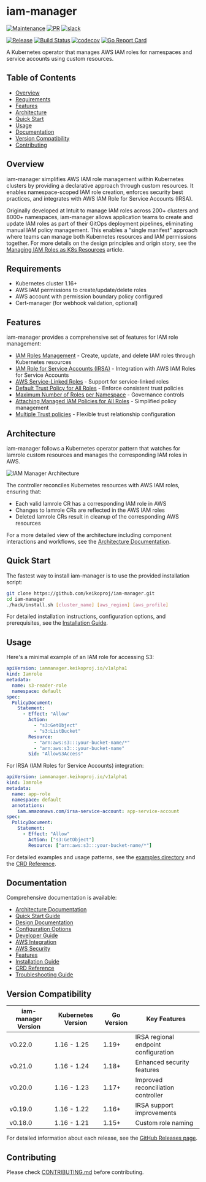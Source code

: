 # iam-manager

[![Maintenance](https://img.shields.io/badge/Maintained%3F-yes-green.svg)][GithubMaintainedUrl]
[![PR](https://img.shields.io/badge/PRs-welcome-brightgreen.svg)][GithubPrsUrl]
[![slack](https://img.shields.io/badge/slack-join%20the%20conversation-ff69b4.svg)][SlackUrl]

[![Release][ReleaseImg]][ReleaseUrl]
[![Build Status][BuildStatusImg]][BuildMasterUrl]
[![codecov][CodecovImg]][CodecovUrl]
[![Go Report Card][GoReportImg]][GoReportUrl]

A Kubernetes operator that manages AWS IAM roles for namespaces and service accounts using custom resources.

## Table of Contents
- [Overview](#overview)
- [Requirements](#requirements)
- [Features](#features)
- [Architecture](#architecture)
- [Quick Start](#quick-start)
- [Usage](#usage)
- [Documentation](#documentation)
- [Version Compatibility](#version-compatibility)
- [Contributing](#contributing)

## Overview

iam-manager simplifies AWS IAM role management within Kubernetes clusters by providing a declarative approach through custom resources. It enables namespace-scoped IAM role creation, enforces security best practices, and integrates with AWS IAM Role for Service Accounts (IRSA).

Originally developed at Intuit to manage IAM roles across 200+ clusters and 8000+ namespaces, iam-manager allows application teams to create and update IAM roles as part of their GitOps deployment pipelines, eliminating manual IAM policy management. This enables a "single manifest" approach where teams can manage both Kubernetes resources and IAM permissions together. For more details on the design principles and origin story, see the [Managing IAM Roles as K8s Resources](https://medium.com/keikoproj/managing-iam-roles-as-k8s-resources-aa00c5c4447f) article.

## Requirements

- Kubernetes cluster 1.16+
- AWS IAM permissions to create/update/delete roles
- AWS account with permission boundary policy configured
- Cert-manager (for webhook validation, optional)

## Features

iam-manager provides a comprehensive set of features for IAM role management:

- [IAM Roles Management](docs/features.md#iam-roles-management) - Create, update, and delete IAM roles through Kubernetes resources
- [IAM Role for Service Accounts (IRSA)](docs/features.md#iam-role-for-service-accounts-irsa) - Integration with AWS IAM Roles for Service Accounts
- [AWS Service-Linked Roles](docs/features.md#aws-service-linked-roles) - Support for service-linked roles
- [Default Trust Policy for All Roles](docs/features.md#default-trust-policy-for-all-roles) - Enforce consistent trust policies
- [Maximum Number of Roles per Namespace](docs/features.md#maximum-number-of-roles-per-namespace) - Governance controls
- [Attaching Managed IAM Policies for All Roles](docs/features.md#attaching-managed-iam-policies-for-all-roles) - Simplified policy management
- [Multiple Trust policies](docs/features.md#multiple-trust-policies) - Flexible trust relationship configuration

## Architecture

iam-manager follows a Kubernetes operator pattern that watches for Iamrole custom resources and manages the corresponding IAM roles in AWS.

![IAM Manager Architecture](docs/images/iam-manager-architecture.png)

The controller reconciles Kubernetes resources with AWS IAM roles, ensuring that:
- Each valid Iamrole CR has a corresponding IAM role in AWS
- Changes to Iamrole CRs are reflected in the AWS IAM roles
- Deleted Iamrole CRs result in cleanup of the corresponding AWS resources

For a more detailed view of the architecture including component interactions and workflows, see the [Architecture Documentation](docs/architecture.md).

## Quick Start

The fastest way to install iam-manager is to use the provided installation script:

```bash
git clone https://github.com/keikoproj/iam-manager.git
cd iam-manager
./hack/install.sh [cluster_name] [aws_region] [aws_profile]
```

For detailed installation instructions, configuration options, and prerequisites, see the [Installation Guide](docs/install.md).

## Usage

Here's a minimal example of an IAM role for accessing S3:

```yaml
apiVersion: iammanager.keikoproj.io/v1alpha1
kind: Iamrole
metadata:
  name: s3-reader-role
  namespace: default
spec:
  PolicyDocument:
    Statement:
      - Effect: "Allow"
        Action:
          - "s3:GetObject"
          - "s3:ListBucket"
        Resource:
          - "arn:aws:s3:::your-bucket-name/*"
          - "arn:aws:s3:::your-bucket-name"
        Sid: "AllowS3Access"
```

For IRSA (IAM Roles for Service Accounts) integration:

```yaml
apiVersion: iammanager.keikoproj.io/v1alpha1
kind: Iamrole
metadata:
  name: app-role
  namespace: default
  annotations:
    iam.amazonaws.com/irsa-service-account: app-service-account
spec:
  PolicyDocument:
    Statement:
      - Effect: "Allow"
        Action: ["s3:GetObject"]
        Resource: ["arn:aws:s3:::your-bucket-name/*"]
```

For detailed examples and usage patterns, see the [examples directory](examples/) and the [CRD Reference](docs/crd-reference.md).

## Documentation

Comprehensive documentation is available:

- [Architecture Documentation](docs/architecture.md)
- [Quick Start Guide](docs/quickstart.md)
- [Design Documentation](docs/design.md)
- [Configuration Options](docs/configmap-properties.md)
- [Developer Guide](docs/developer-guide.md)
- [AWS Integration](docs/aws-integration.md)
- [AWS Security](docs/aws-security.md)
- [Features](docs/features.md)
- [Installation Guide](docs/install.md)
- [CRD Reference](docs/crd-reference.md)
- [Troubleshooting Guide](docs/troubleshooting.md)

## Version Compatibility

| iam-manager Version | Kubernetes Version | Go Version | Key Features |
|---------------------|-------------------|------------|--------------|
| v0.22.0 | 1.16 - 1.25 | 1.19+ | IRSA regional endpoint configuration |
| v0.21.0 | 1.16 - 1.24 | 1.18+ | Enhanced security features |
| v0.20.0 | 1.16 - 1.23 | 1.17+ | Improved reconciliation controller |
| v0.19.0 | 1.16 - 1.22 | 1.16+ | IRSA support improvements |
| v0.18.0 | 1.16 - 1.21 | 1.15+ | Custom role naming |

For detailed information about each release, see the [GitHub Releases page](https://github.com/keikoproj/iam-manager/releases).

## Contributing

Please check [CONTRIBUTING.md](CONTRIBUTING.md) before contributing.

<!-- Markdown link -->
[GithubMaintainedUrl]: https://github.com/keikoproj/iam-manager/graphs/commit-activity
[GithubPrsUrl]: https://github.com/keikoproj/iam-manager/pulls
[SlackUrl]: https://keikoproj.slack.com/app_redirect?channel=iam-manager

[ReleaseImg]: https://img.shields.io/github/release/keikoproj/iam-manager.svg
[ReleaseUrl]: https://github.com/keikoproj/iam-manager/releases

[BuildStatusImg]: https://github.com/keikoproj/iam-manager/actions/workflows/unit_test.yaml/badge.svg
[BuildMasterUrl]: https://github.com/keikoproj/iam-manager/actions/workflows/unit_test.yaml

[CodecovImg]: https://codecov.io/gh/keikoproj/iam-manager/branch/master/graph/badge.svg
[CodecovUrl]: https://codecov.io/gh/keikoproj/iam-manager

[GoReportImg]: https://goreportcard.com/badge/github.com/keikoproj/iam-manager
[GoReportUrl]: https://goreportcard.com/report/github.com/keikoproj/iam-manager